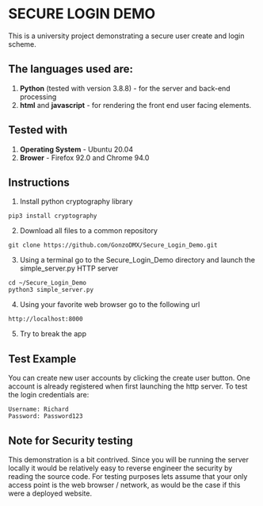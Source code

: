 # SECURE LOGIN DEMO

This is a university project demonstrating a secure user create and login scheme. 

## The languages used are:
1. **Python** (tested with version 3.8.8) - for the server and back-end processing
2. **html** and **javascript** - for rendering the front end user facing elements.
	
## Tested with
1. **Operating System** - Ubuntu 20.04
2. **Brower** - Firefox 92.0 and Chrome 94.0
	
## Instructions
1. Install python cryptography library
```
pip3 install cryptography
```
2. Download all files to a common repository
```
git clone https://github.com/GonzoDMX/Secure_Login_Demo.git
```
3. Using a terminal go to the Secure_Login_Demo directory and launch the simple_server.py HTTP server
```
cd ~/Secure_Login_Demo
python3 simple_server.py
```
4. Using your favorite web browser go to the following url
```
http://localhost:8000
```
5. Try to break the app

## Test Example
You can create new user accounts by clicking the create user button. One account is already registered when first launching the http server.
To test the login credentials are:
```
Username: Richard
Password: Password123
```

## Note for Security testing
This demonstration is a bit contrived. Since you will be running the server locally it would be relatively easy to reverse engineer the security by reading the source code. For testing purposes lets assume that your only access point is the web browser / network, as would be the case if this were a deployed website.
